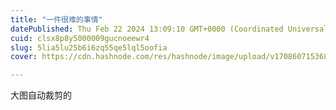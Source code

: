 ```yaml
---
title: "一件很难的事情"
datePublished: Thu Feb 22 2024 13:09:10 GMT+0000 (Coordinated Universal Time)
cuid: clsx8p8y5000009gucnoeewr4
slug: 5lia5lu25b6i6zq55qe5lql5oofia
cover: https://cdn.hashnode.com/res/hashnode/image/upload/v1708607153684/f32b80e6-7742-4250-81d1-9fde1eb439fc.png

---
```


大图自动裁剪的